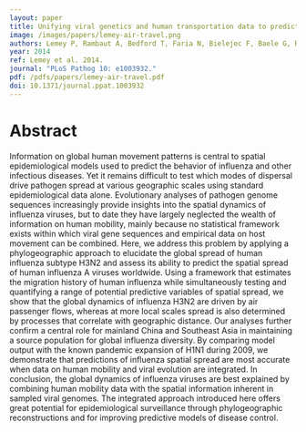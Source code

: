 ```yaml
---
layout: paper
title: Unifying viral genetics and human transportation data to predict the global transmission dynamics of human influenza H3N2
image: /images/papers/lemey-air-travel.png
authors: Lemey P, Rambaut A, Bedford T, Faria N, Bielejec F, Baele G, Russell CA, Smith DJ, Pybus OG, Brockmann D, Suchard MA.
year: 2014
ref: Lemey et al. 2014.
journal: "PLoS Pathog 10: e1003932."
pdf: /pdfs/papers/lemey-air-travel.pdf
doi: 10.1371/journal.ppat.1003932
---
```


# Abstract

Information on global human movement patterns is central to spatial epidemiological models used to predict the behavior of influenza and other infectious diseases. Yet it remains difficult to test which modes of dispersal drive pathogen spread at various geographic scales using standard epidemiological data alone. Evolutionary analyses of pathogen genome sequences increasingly provide insights into the spatial dynamics of influenza viruses, but to date they have largely neglected the wealth of information on human mobility, mainly because no statistical framework exists within which viral gene sequences and empirical data on host movement can be combined. Here, we address this problem by applying a phylogeographic approach to elucidate the global spread of human influenza subtype H3N2 and assess its ability to predict the spatial spread of human influenza A viruses worldwide. Using a framework that estimates the migration history of human influenza while simultaneously testing and quantifying a range of potential predictive variables of spatial spread, we show that the global dynamics of influenza H3N2 are driven by air passenger flows, whereas at more local scales spread is also determined by processes that correlate with geographic distance. Our analyses further confirm a central role for mainland China and Southeast Asia in maintaining a source population for global influenza diversity. By comparing model output with the known pandemic expansion of H1N1 during 2009, we demonstrate that predictions of influenza spatial spread are most accurate when data on human mobility and viral evolution are integrated. In conclusion, the global dynamics of influenza viruses are best explained by combining human mobility data with the spatial information inherent in sampled viral genomes. The integrated approach introduced here offers great potential for epidemiological surveillance through phylogeographic reconstructions and for improving predictive models of disease control.
